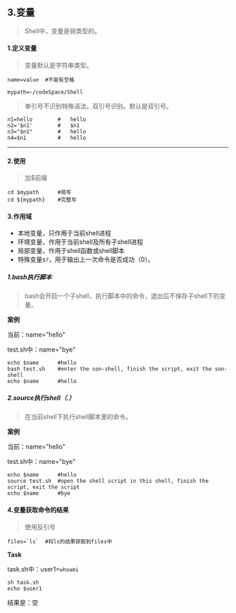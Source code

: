 ## 3.变量

> Shell中，变量是弱类型的。

#### 1.定义变量

> 变量默认是字符串类型。

```shell
name=value	#不能有空格

mypath=~/codeSpace/Shell
```

> 单引号不识别特殊语法，双引号识别。默认是双引号。

```shell
n1=hello		#	hello
n2='$n1'		#	$n1
n3="$n1"		#	hello
n4=$n1			#	hello
```

---

#### 2.使用

> 加$前缀

```shell
cd $mypath		#简写
cd ${mypath}	#完整写
```

#### 3.作用域

* 本地变量，只作用于当前shell进程
* 环境变量，作用于当前shell及所有子shell进程
* 局部变量，作用于shell函数或shell脚本
* 特殊变量`$?`，用于输出上一次命令是否成功（0）。

##### 1.bash执行脚本

> bash会开启一个子shell，执行脚本中的命令，退出后不保存子shell下的变量。

**案例**

当前：name=”hello"

test.sh中：name="bye"

```shell
echo $name		#hello
bash test.sh	#enter the son-shell, finish the script, exit the son-shell
echo $name		#hello
```

##### 2.source执行shell（.）

> 在当前shell下执行shell脚本里的命令。

**案例**

当前：name=”hello"

test.sh中：name="bye"

```shell
echo $name		#hello
source test.sh	#open the shell script in this shell, finish the script, exit the script
echo $name		#bye
```

#### 4.变量获取命令的结果

> 使用反引号

```shell
files=`ls`	#将ls的结果获取到files中
```

**Task**

task.sh中：user1=`whoami`

```shell
sh task.sh
echo $user1
```

结果是：空